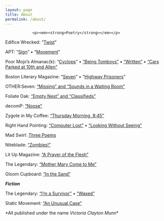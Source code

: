 ```yaml
---
layout: page
title: About
permalink: /about/
---
```


				<p><em><strong>Poetry</strong></em></p>
<p>Edifice Wrecked: &#8220;<a href="http://www.edificewrecked.com/index.php?option=com_content&amp;task=view&amp;itemid=34&amp;id=394" target="_blank">Twist</a>&#8221;</p>
<p>APT: &#8220;<a href="http://apt.aforementionedproductions.com/seven/munn2.htm" target="_blank">Sign</a>&#8221; • &#8220;<a href="http://apt.aforementionedproductions.com/seven/munn1.htm" target="_blank">Movement</a>&#8221;</p>
<p>Poor Mojo&#8217;s Almanac(k): &#8220;<a href="http://www.poormojo.org/cgi-bin/gennie.pl?Poetry+308+bi" target="_blank">Cyclops</a>&#8221; • <a href="http://www.poormojo.org/cgi-bin/gennie.pl?Poetry+385+bi">&#8220;Being Tomboys&#8221;</a> •  <a href="http://www.poormojo.org/cgi-bin/gennie.pl?Poetry+385+bi">&#8220;Written&#8221;</a> • <a href="http://www.poormojo.org/cgi-bin/gennie.pl?Poetry+462+bi">&#8220;Cars Parked at 10th and Allen&#8221;</a></p>
<p>Boston Literary Magazine: &#8220;<a href="http://www.bostonliterarymagazine.com/win07poetry.html">Seven</a>&#8221; • &#8220;<a href="http://www.bostonliterarymagazine.com/sum07poetry.html">Highway Prisoners</a>&#8221;</p>
<p>OTHER:Seven: <a href="http://www.albanypoets.com/other/issue7/claytonmunn.asp">&#8220;Missing&#8221; and &#8220;Sounds in a Waiting Room&#8221;</a></p>
<p>Foliate Oak: <a href="http://www.foliateoak.uamont.edu/archives-1/march/poetry/two-poems-by-victoria-clayton-munn">&#8220;Empty Nest&#8221; and &#8220;Classifieds&#8221;</a></p>
<p>decomP: <a href="http://decompmagazine.com/september2007.htm">&#8220;Noose&#8221;</a></p>
<p>Zygote in My Coffee: <a href="http://www.zygoteinmycoffee.com/90s/issue94thursdaymorn.html">&#8220;Thursday Morning, 8:45&#8221;</a></p>
<div>
<p>Right Hand Pointing: <a href="http://www.righthandpointing.com/humor/victoriamunn.html">&#8220;Computer Lost&#8221;</a> • <a href="http://www.righthandpointing.com/humor/victoriamunn.html">&#8220;Looking Without Seeing&#8221;</a></p>
</div>
<p>Mad Swirl: <a href="http://www.madswirl.com/content/poetry/Victoria_Munn.html">Three Poems</a></p>
<p>Niteblade: <a href="http://www.niteblade.com">&#8220;Zombies!&#8221;</a></p>
<p>Lit Up Magazine: <a href="http://litupmagazine.wordpress.com/new/">&#8220;A Prayer of the Flesh&#8221;</a></p>
<p>The Legendary: <a href="http://www.downdirtyword.com/authors/victoriaclaytonmunn.html">&#8220;Mother Mary Come to Me&#8221;</a></p>
<p>Gloom Cupboard: <a href="http://www.gloomcupboard.com/2009/05/95.html">&#8220;In the Sand&#8221;</a></p>
<p><em><strong>Fiction</strong></em></p>
<p>The Legendary: <a href="http://www.downdirtyword.com/authors/victoriaclaytonmunn.html">&#8220;I&#8217;m a Survivor&#8221;</a> • <a href="http://www.downdirtyword.com/fictionpage.html">&#8220;Waxed&#8221;</a></p>
<p>Static Movement: <a href="http://staticmovement.com/anunusualcase.htm">&#8220;An Unusual Case&#8221;</a></p>
<p>*All published under the name <em>Victoria Clayton Munn</em>*</p>

